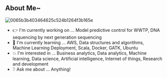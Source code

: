 ## About Me~

![0065b3b403464625c524b1264f3b165e](https://user-images.githubusercontent.com/45563371/88962170-a585ce00-d2d8-11ea-8b71-3c014f8925d8.gif)

- :point_right: I'm currently working on ... Model predictive control for WWTP, DNA sequencing by next generation sequencing
- :information_desk_person: I'm currently learning ... AWS, Data structures and algorithms, Machine Learning Deployment, Scala, Docker, GATK, Ubuntu
- :boom: I'm interested in ... Business analytics, Data analytics, Machine learning, Data science, Artificial intelligence, Internet of things, Research and development
- :grey_question: Ask me about ... Anything!
